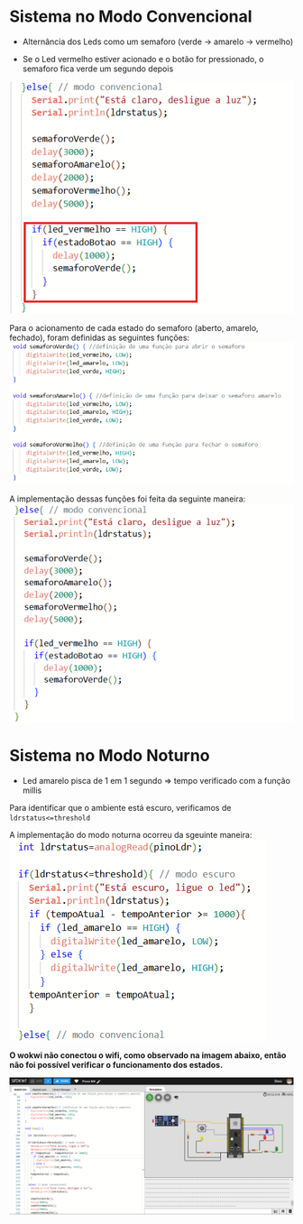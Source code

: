 # Sistema no Modo Convencional
- Alternância dos Leds como um semaforo (verde -> amarelo -> vermelho)

- Se o Led vermelho estiver acionado e o botão for pressionado, o semaforo fica verde um segundo depois
<img src='./assets/abrir.png' />

Para o acionamento de cada estado do semaforo (aberto, amarelo, fechado), foram definidas as seguintes funções:
<img src='./assets/funcoes.png' />

A implementação dessas funções foi feita da seguinte maneira:
<img src='./assets/convencional.png' />

# Sistema no Modo Noturno
- Led amarelo pisca de 1 em 1 segundo => tempo verificado com a função millis

Para identificar que o ambiente está escuro, verificamos de <code>ldrstatus<=threshold</code>

A implementação do modo noturna ocorreu da sgeuinte maneira:
<img src='./assets/noturno.png' />


**O wokwi não conectou o wifi, como observado na imagem abaixo, então não foi possível verificar o funcionamento dos estados.**

<img src='./assets/wokwi.png' />